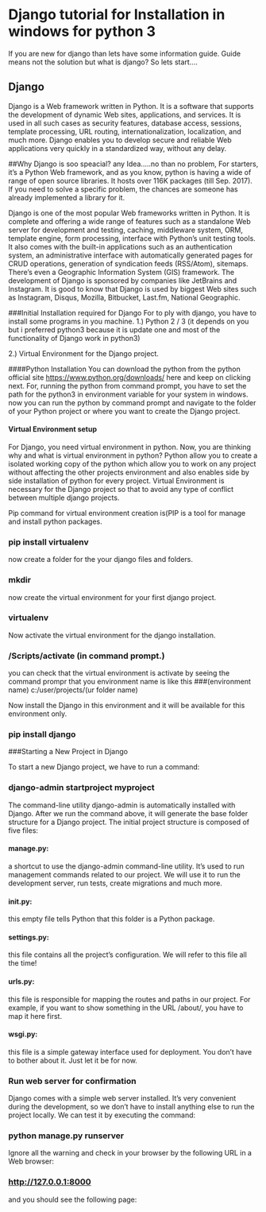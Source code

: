 # Django tutorial for Installation in windows for python 3
If you are new for django than lets have some information guide. Guide means not the solution but what is django? So lets start....

## Django
Django is a Web framework written in Python. It is a software that supports the development of dynamic Web sites, applications, and services. It is used in all such cases as security features, database access, sessions, template processing, URL routing, internationalization, localization, and much more.
Django enables you to develop secure and reliable Web applications very quickly in a standardized way, without any delay.

##Why Django is soo speacial?
any Idea.....no than no problem,
For starters, it’s a Python Web framework, and as you know, python is having a wide of range of open source libraries. It hosts over 116K packages (till Sep. 2017). If you need to solve a specific problem, the chances are someone has already implemented a library for it.

Django is one of the most popular Web frameworks written in Python. It is complete and offering a wide range of features such as a standalone Web server for development and testing, caching, middleware system, ORM, template engine, form processing, interface with Python’s unit testing tools. It also comes with the built-in applications such as an authentication system, an administrative interface with automatically generated pages for CRUD operations, generation of syndication feeds (RSS/Atom), sitemaps. There’s even a Geographic Information System (GIS) framework.
The development of Django is sponsored by companies like JetBrains and Instagram.
It is good to know that Django is used by biggest Web sites such as Instagram, Disqus, Mozilla, Bitbucket, Last.fm, National Geographic.

###Initial Installation required for Django
For to ply with django, you have to install some programs in you machine.
1.) Python 2 / 3 (it depends on you but i preferred python3 because it is update one and most of the functionality of Django work in python3)

2.) Virtual Environment for the Django project.

####Python Installation
You can download the python from the python official site https://www.python.org/downloads/ here and keep on clicking next.
For, running the python from command prompt, you have to set the path for the python3 in environment variable for your system in windows.
now you can run the python by command prompt and navigate to the folder of your Python project or where you want to create the Django project.

#### Virtual Environment setup
For Django, you need virtual environment in python. Now, you are thinking why and what is virtual environment in python?
Python allow you to create a isolated working copy of the python which allow you to work on any project without affecting the other projects environment and also enables side by side installation of python for every project.
Virtual Environment is necessary for the Django project so that to avoid any type of conflict between multiple django projects.

Pip command for virtual environment creation is(PIP is a tool for manage and install python packages. 
### pip install virtualenv

now create a folder for the your django files and folders.
### mkdir <foldername>
  
now create the virtual environment for your first django project.
### virtualenv <environment name>

Now activate the virtual environment for the django installation.
### <environment name>/Scripts/activate (in command prompt.)
  
you can check that the virtual environment is activate by seeing the command prompr that you environment name is like this 
###(environment name) c:/user/projects/(ur folder name)

Now install the Django in this environment and it will be available for this environment only.
### pip install django

###Starting a New Project in Django

To start a new Django project, we have to run a command:
### django-admin startproject myproject

The command-line utility django-admin is automatically installed with Django. After we run the command above, it will generate the base folder structure for a Django project. The initial project structure is composed of five files:
#### manage.py: 
a shortcut to use the django-admin command-line utility. It’s used to run management commands related to our project. We will use it to run the development server, run tests, create migrations and much more.
#### __init__.py: 
this empty file tells Python that this folder is a Python package.
#### settings.py: 
this file contains all the project’s configuration. We will refer to this file all the time!
#### urls.py: 
this file is responsible for mapping the routes and paths in our project. For example, if you want to show something in the URL /about/, you have to map it here first.
#### wsgi.py: 
this file is a simple gateway interface used for deployment. You don’t have to bother about it. Just let it be for now.

### Run web server for confirmation
Django comes with a simple web server installed. It’s very convenient during the development, so we don’t have to install anything else to run the project locally. We can test it by executing the command:
### python manage.py runserver

Ignore all the warning and check in your browser by the following URL in a Web browser: 
### http://127.0.0.1:8000 

and you should see the following page:


